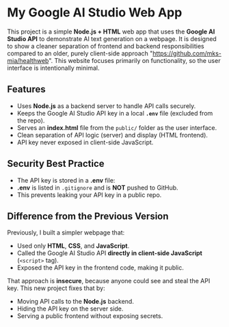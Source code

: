 # My Google AI Studio Web App

This project is a simple **Node.js + HTML** web app that uses the **Google AI Studio API** to demonstrate AI text generation on a webpage.
It is designed to show a cleaner separation of frontend and backend responsibilities compared to an older, purely client-side approach "https://github.com/mks-mia/healthweb". This website focuses primarily on functionality, so the user interface is intentionally minimal.

## Features

- Uses **Node.js** as a backend server to handle API calls securely.
- Keeps the Google AI Studio API key in a local **`.env`** file (excluded from the repo).
- Serves an **index.html** file from the `public/` folder as the user interface.
- Clean separation of API logic (server) and display (HTML frontend).
- API key never exposed in client-side JavaScript.

## Security Best Practice

- The API key is stored in a **.env** file:
- **.env** is listed in `.gitignore` and is **NOT** pushed to GitHub.
- This prevents leaking your API key in a public repo.

## Difference from the Previous Version

Previously, I built a simpler webpage that:

- Used only **HTML**, **CSS**, and **JavaScript**.
- Called the Google AI Studio API **directly in client-side JavaScript** (`<script>` tag).
- Exposed the API key in the frontend code, making it public.

That approach is **insecure**, because anyone could see and steal the API key.
This new project fixes that by:
- Moving API calls to the **Node.js** backend.
- Hiding the API key on the server side.
- Serving a public frontend without exposing secrets.


